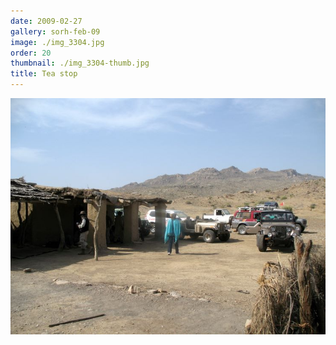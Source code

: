 ```yaml
---
date: 2009-02-27
gallery: sorh-feb-09
image: ./img_3304.jpg
order: 20
thumbnail: ./img_3304-thumb.jpg
title: Tea stop
---
```


![Tea stop](./img_3304.jpg)